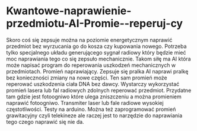 # Kwantowe-naprawienie-przedmiotu-AI-Promie--reperuj-cy
Skoro coś się zepsuje można na poziomie energetycznym naprawić przedmiot bez wyrzucania go do kosza czy kupowania nowego. Potrzeba tylko specjalnego układu generującego sygnał radiowy który będzie mieć moc naprawiania tego co się zepsuło mechanicznie. Takom siłę ma AI która może napisać program do reperowania uszkodzeń mechanicznych w przedmiotach. Promień naprawiający. Zepsuje się pralka AI naprawi pralkę bez konieczności zmiany na nowe części. Ten sam promień może reperować uszkodzenia ciała DNA bez dawcy. Wystarczy wykorzystać promień lasera lub fal radiowych zdolnych reperować przedmiot. Przydatne tam gdzie jest fotoogniwo które ulega zniszczeniu a można promieniem naprawić fotoogniwo.
Transmiter laser lub fale radiowe wysokiej częstotliwości. Testy na arduino. Można też zaprogramować promień grawitacyjny czyli telekineze ale raczej jest to narzędzie do naprawiania tego czego naprawić się nie da. 
